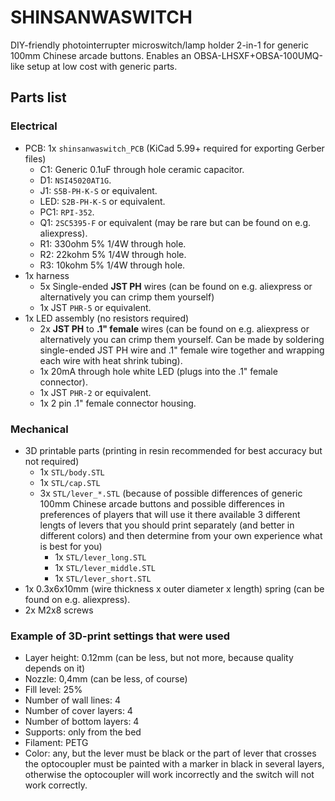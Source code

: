 # SHINSANWASWITCH

DIY-friendly photointerrupter microswitch/lamp holder 2-in-1 for generic 100mm Chinese arcade buttons. Enables an OBSA-LHSXF+OBSA-100UMQ-like setup at low cost with generic parts.

## Parts list

### Electrical

- PCB: 1x `shinsanwaswitch_PCB` (KiCad 5.99+ required for exporting Gerber files)
  - C1: Generic 0.1uF through hole ceramic capacitor.
  - D1: `NSI45020AT1G`.
  - J1: `S5B-PH-K-S` or equivalent.
  - LED: `S2B-PH-K-S` or equivalent.
  - PC1: `RPI-352`.
  - Q1: `2SC5395-F` or equivalent (may be rare but can be found on e.g. aliexpress).
  - R1: 330ohm 5% 1/4W through hole.
  - R2: 22kohm 5% 1/4W through hole.
  - R3: 10kohm 5% 1/4W through hole.
- 1x harness
  - 5x Single-ended **JST PH** wires (can be found on e.g. aliexpress or alternatively you can crimp them yourself)
  - 1x JST `PHR-5` or equivalent.
- 1x LED assembly (no resistors required)
  - 2x **JST PH** to **.1" female** wires (can be found on e.g. aliexpress or alternatively you can crimp them yourself. Can be made by soldering single-ended JST PH wire and .1" female wire together and wrapping each wire with heat shrink tubing).
  - 1x 20mA through hole white LED (plugs into the .1" female connector).
  - 1x JST `PHR-2` or equivalent.
  - 1x 2 pin .1" female connector housing.

### Mechanical

- 3D printable parts (printing in resin recommended for best accuracy but not required)
  - 1x `STL/body.STL`
  - 1x `STL/cap.STL`
  - 3x `STL/lever_*.STL` (because of possible differences of generic 100mm Chinese arcade buttons and possible differences in preferences of players that will use it there available 3 different lengts of levers that you should print separately (and better in different colors) and then determine from your own experience what is best for you)
	- 1x `STL/lever_long.STL`
	- 1x `STL/lever_middle.STL`
	- 1x `STL/lever_short.STL`
- 1x 0.3x6x10mm (wire thickness x outer diameter x length) spring (can be found on e.g. aliexpress).
- 2x M2x8 screws

### Example of 3D-print settings that were used
- Layer height: 0.12mm (can be less, but not more, because quality depends on it)
- Nozzle: 0,4mm (can be less, of course)
- Fill level: 25%
- Number of wall lines: 4
- Number of cover layers: 4
- Number of bottom layers: 4
- Supports: only from the bed
- Filament: PETG
- Color: any, but the lever must be black or the part of lever that crosses the optocoupler must be painted with a marker in black in several layers, otherwise the optocoupler will work incorrectly and the switch will not work correctly.
